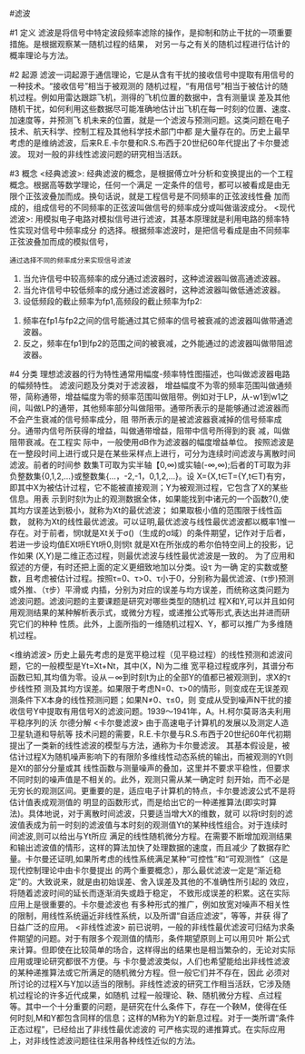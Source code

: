 #滤波

#1 定义
滤波是将信号中特定波段频率滤除的操作，是抑制和防止干扰的一项重要措施。是根据观察某一随机过程的结果，
对另一与之有关的随机过程进行估计的概率理论与方法。

#2 起源
滤波一词起源于通信理论，它是从含有干扰的接收信号中提取有用信号的一种技术。“接收信号”相当于被观测的
随机过程，“有用信号”相当于被估计的随机过程。例如用雷达跟踪飞机，测得的飞机位置的数据中，含有测量误
差及其他随机干扰，如何利用这些数据尽可能准确地估计出飞机在每一时刻的位置、速度、加速度等，并预测飞
机未来的位置，就是一个滤波与预测问题。这类问题在电子技术、航天科学、控制工程及其他科学技术部门中都
是大量存在的。历史上最早考虑的是维纳滤波，后来R.E.卡尔曼和R.S.布西于20世纪60年代提出了卡尔曼滤波。
现对一般的非线性滤波问题的研究相当活跃。

#3 概念
<经典滤波>: 经典滤波的概念，是根据傅立叶分析和变换提出的一个工程概念。根据高等数学理论，任何一个满足
一定条件的信号，都可以被看成是由无限个正弦波叠加而成。换句话说，就是工程信号是不同频率的正弦波线性叠
加而成的，组成信号的不同频率的正弦波叫做信号的频率成分或叫做谐波成分。
<现代滤波>: 用模拟电子电路对模拟信号进行滤波，其基本原理就是利用电路的频率特性实现对信号中频率成分
的选择。根据频率滤波时，是把信号看成是由不同频率正弦波叠加而成的模拟信号，

``通过选择不同的频率成分来实现信号滤波``
1. 当允许信号中较高频率的成分通过滤波器时，这种滤波器叫做高通滤波器。
2. 当允许信号中较低频率的成分通过滤波器时，这种滤波器叫做低通滤波器。
3. 设低频段的截止频率为fp1,高频段的截止频率为fp2:
1) 频率在fp1与fp2之间的信号能通过其它频率的信号被衰减的滤波器叫做带通滤波器。
2) 反之，频率在fp1到fp2的范围之间的被衰减，之外能通过的滤波器叫做带阻滤波器。

#4 分类
理想滤波器的行为特性通常用幅度-频率特性图描述，也叫做滤波器电路的幅频特性。 滤波问题及分类对于滤波器，
增益幅度不为零的频率范围叫做通频带，简称通带，增益幅度为零的频率范围叫做阻带。例如对于LP，从-w1到w1之
间，叫做LP的通带，其他频率部分叫做阻带。通带所表示的是能够通过滤波器而不会产生衰减的信号频率成分，阻
带所表示的是被滤波器衰减掉的信号频率成分。通带内信号所获得的增益，叫做通带增益，阻带中信号所得到的衰
减，叫做阻带衰减。在工程实
际中，一般使用dB作为滤波器的幅度增益单位。
按照滤波是在一整段时间上进行或只是在某些采样点上进行，可分为连续时间滤波与离散时间滤波。前者的时间参
数集T可取为实半轴【0,∞)或实轴(-∞,∞);后者的T可取为非负整数集{0,1,2,…}或整数集{…，-2,-1，0,1,2,…}。设
X={X,t∈T={Y,t∈T)有穷，即其中X为被估计过程，它不能被直接观测；Y为被观测过程，它包含了X的某些信息。用表
示到时刻t为止的观测数据全体，如果能找到中诸元的一个函数?(),使其均方误差达到极小，就称为Xt的最优滤波；
如果取极小值的范围限于线性函数， 就称为Xt的线性最优滤波。可以证明,最优滤波与线性最优滤波都以概率1惟一
存在。对于前者，悯t就是Xt关于σ()（生成的σ域）的条件期望，记作对于后者，若进一步设均值EXt呏EYt呏0,则悯t
就是Xt在所张成的希尔伯特空间上的投影，记作如果 (X,Y)是二维正态过程，则最优滤波与线性最优滤波是一致的。
为了应用和叙述的方便，有时还把上面的定义更细致地加以分类。设τ 为一确
定的实数或整数，且考虑被估计过程。按照τ=0、τ>0、τ小于0，分别称为最优滤波、(τ步)预测或外推、（τ步）平滑或
内插，分别为对应的误差与均方误差，而统称这类问题为滤波问题。滤波问题的主要课题是研究对哪些类型的随机过
程X和Y,可以并且如何用观测结果的某种解析表示式，或微分方程，或递推公式等形式,表达出并进而研究它们的种种
性质。此外，上面所指的一维随机过程X、Y，都可以推广为多维随机过程。

<维纳滤波>
历史上最先考虑的是宽平稳过程（见平稳过程）的线性预测和滤波问题，它的一般模型是Yt=Xt+Nt，其中(X，N)为二维
宽平稳过程或序列，其谱分布函数已知,其均值为零。设从－∞到时刻t为止的全部Y的值都已被观测到，求X的τ步线性预
测及其均方误差。如果限于考虑N=0、τ>0的情形，则变成在无误差观测条件下X本身的线性预测问题；如果N≠0、τ≤0，则
变成从受到噪声N干扰的接收信号Y中提取有用信号X的滤波问题。1939～1941年，Α。Η.柯尔莫哥洛夫利用平稳序列的沃
尔德分解
<卡尔曼滤波>
由于高速电子计算机的发展以及测定人造卫星轨道和导航等
技术问题的需要，R.E.卡尔曼与R.S.布西于20世纪60年代初期提出了一类新的线性滤波的模型与方法，通称为卡尔曼滤波。
其基本假设是，被估计过程X为随机噪声影响下的有限阶多维线性动态系统的输出，而被观测的Yt则是Xt的部分分量或其
线性函数与测量噪声的叠加，这里并不要求平稳性，但要求不同时刻的噪声值是不相关的。此外，观测只需从某一确定时
刻开始，而不必是无穷长的观测区间。更重要的是，适应电子计算机的特点，卡尔曼滤波公式不是将估计值表成观测值的
明显的函数形式，而是给出它的一种递推算法(即实时算法)。具体地说，对于离散时间滤波，只要适当增大X的维数，就可
以将t时刻的滤波值表成为前一时刻的滤波值与本时刻的观测值Yt的某种线性组合。对于连续时间滤波,则可以给出与Yt所应
满足的线性随机微分方程。在需要不断增加观测结果和输出滤波值的情形，这样的算法加快了处理数据的速度，而且减少
了数据存贮量。卡尔曼还证明,如果所考虑的线性系统满足某种“可控性”和“可观测性”（这是现代控制理论中由卡尔曼提出
的两个重要概念），那么最优滤波一定是“渐近稳定”的。大致说来，就是由初始误差、舍入误差及其他的不准确性所引起的
效应，将随着滤波时间的延长而逐渐消失或趋于稳定， 不致形成误差的积累。这在实际应用上是很重要的。卡尔曼滤波也
有多种形式的推广，例如放宽对噪声不相关性的限制，用线性系统逼近非线性系统，以及所谓“自适应滤波”，等等，并获
得了日益广泛的应用。
<非线性滤波>
前已说明，一般的非线性最优滤波可归结为求条件期望的问题。对于有限多个观测值的情形，条件期望原则上可以用贝叶
斯公式来计算。但即使在比较简单的场合，这样得出的结果也是相当繁杂的，无论对实际应用或理论研究都很不方便。与
卡尔曼滤波类似，人们也希望能给出非线性滤波的某种递推算法或它所满足的随机微分方程。但一般它们并不存在，因此
必须对所讨论的过程X与Y加以适当的限制。非线性滤波的研究工作相当活跃，它涉及随机过程论的许多近代成果，如随机
过程一般理论、鞅、随机微分方程、点过程等。其中一个十分重要的问题，是研究在什么条件下，存在一个鞅M，使得在任
何时刻,M和Y都包含同样的信息；这样的M称为Y的新息过程。对于一类所谓“条件正态过程”，已经给出了非线性最优滤波的
可严格实现的递推算式。在实际应用上，对非线性滤波问题往往采用各种线性近似的方法。

